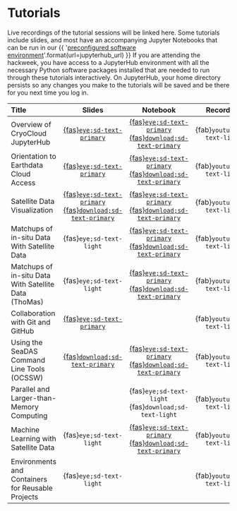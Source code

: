 # Tutorials

Live recordings of the tutorial sessions will be linked here. Some tutorials include
slides, and most have an accompanying Jupyter Notebooks that can be run in our
{{ '[preconfigured software environment]({url})'.format(url=jupyterhub_url) }}
If you are attending the hackweek, you have access to a JupyterHub environment
with all the necessary Python software packages installed that are needed to run
through these tutorials interactively. On JupyterHub, your home directory persists
so any changes you make to the tutorials will be saved and be there for you next
time you log in.

| Title | Slides | Notebook | Recording |
| :---- | :----: | :------: | :-------: |
| Overview of CryoCloud JupyterHub                  | [{fas}`eye;sd-text-primary`][cc-slides]      | [{fas}`eye;sd-text-primary`][cc-nb] [{fas}`download;sd-text-primary`][cc-dl] | {fab}`youtube;sd-text-light` |
| Orientation to Earthdata Cloud Access             | [{fas}`eye;sd-text-primary`][ed-slides]      | [{fas}`eye;sd-text-primary`][ed-nb] [{fas}`download;sd-text-primary`][ed-dl] | {fab}`youtube;sd-text-light` |
| Satellite Data Visualization                      | [{fas}`eye;sd-text-primary`][dv-slides-view] [{fas}`download;sd-text-primary`][dv-slides-dl] | [{fas}`eye;sd-text-primary`][dv-nb] [{fas}`download;sd-text-primary`][dv-dl] | {fab}`youtube;sd-text-light` |
| Matchups of in-situ Data With Satellite Data      | {fas}`eye;sd-text-light`                     | [{fas}`eye;sd-text-primary`][mu-nb] [{fas}`download;sd-text-primary`][mu-dl] | {fab}`youtube;sd-text-light` |
| Matchups of in-situ Data With Satellite Data (ThoMas) | {fas}`eye;sd-text-light`                     | [{fas}`eye;sd-text-primary`][mut-nb] [{fas}`download;sd-text-primary`][mut-dl] | {fab}`youtube;sd-text-light` |
| Collaboration with Git and GitHub  | [{fas}`eye;sd-text-primary`][git-slides]                     |                                                                              | {fab}`youtube;sd-text-light` |
| Using the SeaDAS Command Line Tools (OCSSW)       | [{fas}`download;sd-text-primary`][cl-slides] | [{fas}`eye;sd-text-primary`][cl-nb] [{fas}`download;sd-text-primary`][cl-dl] | {fab}`youtube;sd-text-light` |
| Parallel and Larger-than-Memory Computing         |                                              | {fas}`eye;sd-text-light` {fas}`download;sd-text-light`                       | {fab}`youtube;sd-text-light` |
| Machine Learning with Satellite Data              | {fas}`eye;sd-text-light`                     | [{fas}`eye;sd-text-primary`][ml-nb] [{fas}`download;sd-text-primary`][ml-dl] | {fab}`youtube;sd-text-light` |
| Environments and Containers for Reusable Projects | {fas}`eye;sd-text-light`                     |                                                                              | {fab}`youtube;sd-text-light` |


[cc-slides]: https://docs.google.com/presentation/d/1MnXo091TBBWtxjcyiixCbSG7GIy10g5MMmfGW3EwTfE/present?slide=id.p1
[ed-slides]: https://docs.google.com/presentation/d/1cdoHYlNqybj5sPl7mAUrk5H5BHnUeuDA_W6_rtoHXkc/present?slide=id.p
[dv-slides-dl]: https://drive.usercontent.google.com/download?id=1Tqt1hPPDNwD7iJGA2p594ahsuVGd29lM&export=download&authuser=0
[dv-slides-view]: https://docs.google.com/presentation/d/1gt54_AHbAn2I_kaSmySBnlhcv33Ydn7YpxzUkdwNhUc/present?usp=sharing
[cl-slides]: https://drive.usercontent.google.com/download?id=1B3Ri6isdGgmrV0A2BHBN-vGoON8pHmRI&export=download&authuser=0
[git-slides]: https://docs.google.com/presentation/d/1ylRMdihGg7Fr9cjm1rjggU7Tcc4Zb8MsH0gH2R09RZk/present?usp=sharing

[cc-nb]: ./hackweek/cryocloud_overview/CryoCloud_demo
[ed-nb]: ./hackweek/earthdata_cloud_access
[dv-nb]: ./hackweek/satdata_visualization
[mu-nb]: ./hackweek/satellite_insitu_matchups
[mut-nb]: ./hackweek/satellite_insitu_matchups_thomas
[cl-nb]: ./hackweek/ocssw_processing
[ml-nb]: ./hackweek/ml_cloud_mask

[cc-dl]: https://pacehackweek.github.io/pace-2024/_sources/presentations/hackweek/cryocloud_overview/CryoCloud_demo.ipynb
[ed-dl]: https://pacehackweek.github.io/pace-2024/_sources/presentations/hackweek/earthdata_cloud_access.ipynb
[dv-dl]: https://pacehackweek.github.io/pace-2024/_sources/presentations/hackweek/satdata_visualization.ipynb
[mu-dl]: https://pacehackweek.github.io/pace-2024/_sources/presentations/hackweek/satellite_insitu_matchups.ipynb
[mut-dl]: https://pacehackweek.github.io/pace-2024/_sources/presentations/hackweek/satellite_insitu_matchups_thomas.ipynb
[cl-dl]: https://pacehackweek.github.io/pace-2024/_sources/presentations/hackweek/ocssw_processing.ipynb
[ml-dl]: https://pacehackweek.github.io/pace-2024/_sources/presentations/hackweek/ml_cloud_mask.ipynb

